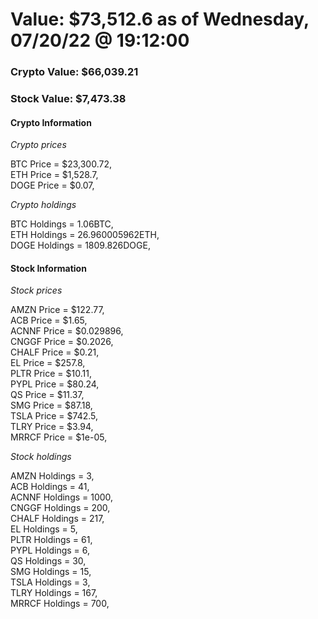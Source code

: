 # Value: $73,512.6 as of Wednesday, 07/20/22 @ 19:12:00 

### Crypto Value: $66,039.21

### Stock Value: $7,473.38

#### Crypto Information 
*Crypto prices* 

BTC Price = $23,300.72,  
ETH Price = $1,528.7,  
DOGE Price = $0.07,  


*Crypto holdings* 

BTC Holdings = 1.06BTC,  
ETH Holdings = 26.960005962ETH,  
DOGE Holdings = 1809.826DOGE,  


#### Stock Information 

*Stock prices* 

AMZN Price = $122.77,  
ACB Price = $1.65,  
ACNNF Price = $0.029896,  
CNGGF Price = $0.2026,  
CHALF Price = $0.21,  
EL Price = $257.8,  
PLTR Price = $10.11,  
PYPL Price = $80.24,  
QS Price = $11.37,  
SMG Price = $87.18,  
TSLA Price = $742.5,  
TLRY Price = $3.94,  
MRRCF Price = $1e-05,  


*Stock holdings* 

AMZN Holdings = 3,  
ACB Holdings = 41,  
ACNNF Holdings = 1000,  
CNGGF Holdings = 200,  
CHALF Holdings = 217,  
EL Holdings = 5,  
PLTR Holdings = 61,  
PYPL Holdings = 6,  
QS Holdings = 30,  
SMG Holdings = 15,  
TSLA Holdings = 3,  
TLRY Holdings = 167,  
MRRCF Holdings = 700,  


